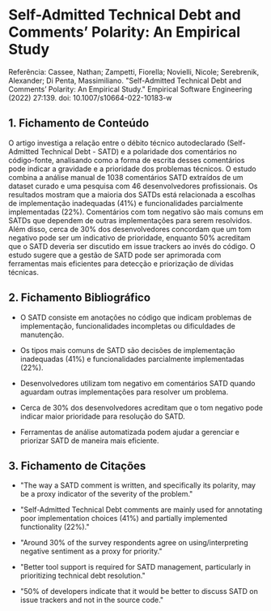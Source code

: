 # Self-Admitted Technical Debt and Comments’ Polarity: An Empirical Study

Referência:
Cassee, Nathan; Zampetti, Fiorella; Novielli, Nicole; Serebrenik, Alexander; Di Penta, Massimiliano. "Self-Admitted Technical Debt and Comments’ Polarity: An Empirical Study." Empirical Software Engineering (2022) 27:139. doi: 10.1007/s10664-022-10183-w

## 1. Fichamento de Conteúdo

O artigo investiga a relação entre o débito técnico autodeclarado (Self-Admitted Technical Debt - SATD) e a polaridade dos comentários no código-fonte, analisando como a forma de escrita desses comentários pode indicar a gravidade e a prioridade dos problemas técnicos. O estudo combina a análise manual de 1038 comentários SATD extraídos de um dataset curado e uma pesquisa com 46 desenvolvedores profissionais. Os resultados mostram que a maioria dos SATDs está relacionada a escolhas de implementação inadequadas (41%) e funcionalidades parcialmente implementadas (22%). Comentários com tom negativo são mais comuns em SATDs que dependem de outras implementações para serem resolvidos. Além disso, cerca de 30% dos desenvolvedores concordam que um tom negativo pode ser um indicativo de prioridade, enquanto 50% acreditam que o SATD deveria ser discutido em issue trackers ao invés do código. O estudo sugere que a gestão de SATD pode ser aprimorada com ferramentas mais eficientes para detecção e priorização de dívidas técnicas.

## 2. Fichamento Bibliográfico

* O SATD consiste em anotações no código que indicam problemas de implementação, funcionalidades incompletas ou dificuldades de manutenção.

* Os tipos mais comuns de SATD são decisões de implementação inadequadas (41%) e funcionalidades parcialmente implementadas (22%).

* Desenvolvedores utilizam tom negativo em comentários SATD quando aguardam outras implementações para resolver um problema.

* Cerca de 30% dos desenvolvedores acreditam que o tom negativo pode indicar maior prioridade para resolução do SATD.

* Ferramentas de análise automatizada podem ajudar a gerenciar e priorizar SATD de maneira mais eficiente.

## 3. Fichamento de Citações

* "The way a SATD comment is written, and specifically its polarity, may be a proxy indicator of the severity of the problem."

* "Self-Admitted Technical Debt comments are mainly used for annotating poor implementation choices (41%) and partially implemented functionality (22%)."

* "Around 30% of the survey respondents agree on using/interpreting negative sentiment as a proxy for priority."

* "Better tool support is required for SATD management, particularly in prioritizing technical debt resolution."

* "50% of developers indicate that it would be better to discuss SATD on issue trackers and not in the source code."
